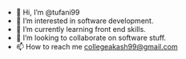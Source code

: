 - 👋 Hi, I’m @tufani99
- 👀 I’m interested in software development.
- 🌱 I’m currently learning front end skills.
- 💞️ I’m looking to collaborate on software stuff.
- 📫 How to reach me collegeakash99@gmail.com

<!---
AKpandey99/AKpandey99 is a ✨ special ✨ repository because its `README.md` (this file) appears on your GitHub profile.
You can click the Preview link to take a look at your changes.
--->

